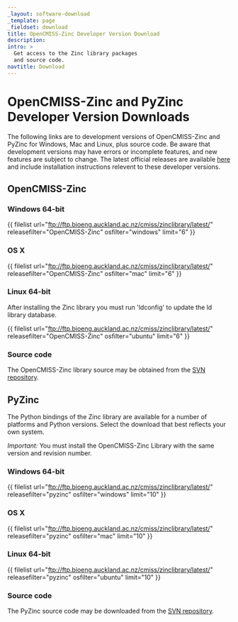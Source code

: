 ```yaml
---
_layout: software-download
_template: page
_fieldset: download
title: OpenCMISS-Zinc Developer Version Download
description:
intro: >
  Get access to the Zinc library packages
  and source code.
navtitle: Download
---
```


# OpenCMISS-Zinc and PyZinc Developer Version Downloads

The following links are to development versions of OpenCMISS-Zinc and PyZinc for Windows, Mac and Linux, plus source code. Be aware that development versions may have errors or incomplete features, and new features are subject to change. The latest official releases are available [here](/software/opencmiss/zinc/download/) and include installation instructions relevent to these developer versions.

## OpenCMISS-Zinc

### Windows 64-bit

{{ filelist url="ftp://ftp.bioeng.auckland.ac.nz/cmiss/zinclibrary/latest/" releasefilter="OpenCMISS-Zinc" osfilter="windows" limit="6" }}

### OS X

{{ filelist url="ftp://ftp.bioeng.auckland.ac.nz/cmiss/zinclibrary/latest/" releasefilter="OpenCMISS-Zinc" osfilter="mac" limit="6" }}

### Linux 64-bit

After installing the Zinc library you must run 'ldconfig' to update the ld library database.

{{ filelist url="ftp://ftp.bioeng.auckland.ac.nz/cmiss/zinclibrary/latest/" releasefilter="OpenCMISS-Zinc" osfilter="ubuntu" limit="6" }}

### Source code

The OpenCMISS-Zinc library source may be obtained from the [SVN repository](https://svn.physiomeproject.org/svn/cmiss/zinc/library/).


## PyZinc

The Python bindings of the Zinc library are available for a number of platforms and Python versions.  Select the download that best reflects your own system.

<em>Important:</em> You must install the OpenCMISS-Zinc Library with the same version and revision number.

### Windows 64-bit

{{ filelist url="ftp://ftp.bioeng.auckland.ac.nz/cmiss/zinclibrary/latest/" releasefilter="pyzinc" osfilter="windows" limit="10" }}

### OS X

{{ filelist url="ftp://ftp.bioeng.auckland.ac.nz/cmiss/zinclibrary/latest/" releasefilter="pyzinc" osfilter="mac" limit="10" }}

### Linux 64-bit

{{ filelist url="ftp://ftp.bioeng.auckland.ac.nz/cmiss/zinclibrary/latest/" releasefilter="pyzinc" osfilter="ubuntu" limit="10" }}

### Source code

The PyZinc source code may be downloaded from the [SVN repository](https://svn.physiomeproject.org/svn/cmiss/zinc/bindings/).
